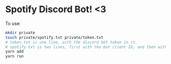 # Spotify Discord Bot! \<3

To use:

```bash
mkdir private
touch private/spotify.txt private/token.txt
# token.txt is one line, with the discord bot token in it.
# spotify.txt is two lines, first with the bot client ID, and then with the bot client secret.
yarn add
yarn run
```

